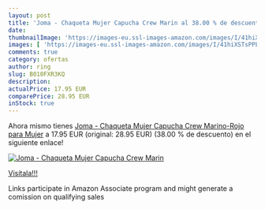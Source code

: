 ```yaml
---
layout: post
title: 'Joma - Chaqueta Mujer Capucha Crew Marin al 38.00 % de descuento'
date: 
thumbnailImage: 'https://images-eu.ssl-images-amazon.com/images/I/41hiXSTsPPL._SL200_.jpg'
images: [ 'https://images-eu.ssl-images-amazon.com/images/I/41hiXSTsPPL._SL200_.jpg' ]
comments: true
category: ofertas
author: ring
slug: B010FXR3KQ
description:
actualPrice: 17.95 EUR
comparePrice: 28.95 EUR
inStock: true
---
```


Ahora mismo tienes [Joma - Chaqueta Mujer Capucha Crew Marino-Rojo para Mujer](https://www.amazon.es/dp/B010FXR3KQ/?tag=tolees-21) a 17.95 EUR (original: 28.95 EUR) (38.00 %  de descuento) en el siguiente enlace!

[![Joma - Chaqueta Mujer Capucha Crew Marin](https://images-eu.ssl-images-amazon.com/images/I/41hiXSTsPPL._SL200_.jpg)](https://www.amazon.es/dp/B010FXR3KQ/?tag=tolees-21)

[Visítala!!!](https://www.amazon.es/dp/B010FXR3KQ/?tag=tolees-21)

Links participate in Amazon Associate program and might generate a comission on qualifying sales
